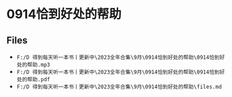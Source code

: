 # 0914恰到好处的帮助

## Files

- `F:/D 得到每天听一本书丨更新中\2023全年合集\9月\0914恰到好处的帮助\0914恰到好处的帮助.mp3`
- `F:/D 得到每天听一本书丨更新中\2023全年合集\9月\0914恰到好处的帮助\0914恰到好处的帮助.pdf`
- `F:/D 得到每天听一本书丨更新中\2023全年合集\9月\0914恰到好处的帮助\files.md`
